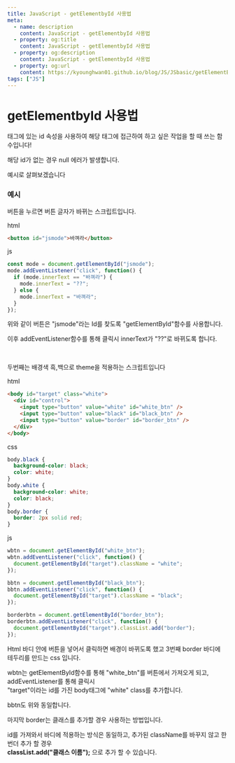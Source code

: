 ```yaml
---
title: JavaScript - getElementbyId 사용법
meta:
  - name: description
    content: JavaScript - getElementbyId 사용법
  - property: og:title
    content: JavaScript - getElementbyId 사용법
  - property: og:description
    content: JavaScript - getElementbyId 사용법
  - property: og:url
    content: https://kyounghwan01.github.io/blog/JS/JSbasic/getElementById/
tags: ["JS"]
---
```


# getElementbyId 사용법

태그에 있는 id 속성을 사용하여 해당 태그에 접근하여 하고 싶은 작업을 할 때 쓰는 함수입니다!

해당 id가 없는 경우 null 에러가 발생합니다.

예시로 살펴보겠습니다

### 예시

버튼을 누르면 버튼 글자가 바뀌는 스크립트입니다.

html

```html
<button id="jsmode">바껴라</button>
```

js

```js
const mode = document.getElementById("jsmode");
mode.addEventListener("click", function() {
  if (mode.innerText == "바껴라") {
    mode.innerText = "??";
  } else {
    mode.innerText = "바껴라";
  }
});
```

위와 같이 버튼은 "jsmode"라는 Id를 찾도록 "getElementById"함수를 사용합니다.

이후 addEventListener함수를 통해 클릭시 innerText가 "??"로 바뀌도록 합니다.

<br>

두번째는 배경색 흑,백으로 theme을 적용하는 스크립트입니다

html

```html
<body id="target" class="white">
  <div id="control">
    <input type="button" value="white" id="white_btn" />
    <input type="button" value="black" id="black_btn" />
    <input type="button" value="border" id="border_btn" />
  </div>
</body>
```

css

```css
body.black {
  background-color: black;
  color: white;
}
body.white {
  background-color: white;
  color: black;
}
body.border {
  border: 2px solid red;
}
```

js

```javascript
wbtn = document.getElementById("white_btn");
wbtn.addEventListener("click", function() {
  document.getElementById("target").className = "white";
});

bbtn = document.getElementById("black_btn");
bbtn.addEventListener("click", function() {
  document.getElementById("target").className = "black";
});

borderbtn = document.getElementById("border_btn");
borderbtn.addEventListener("click", function() {
  document.getElementById("target").classList.add("border");
});
```

Html 바디 안에 버튼을 넣어서 클릭하면 배경이 바뀌도록 했고 3번째 border 바디에 테두리를 만드는 css 입니다.

wbtn는 getElementById함수를 통해 "white_btn"를 버튼에서 가져오게 되고, addEventListener를 통해 클릭시<br> "target"이라는 id를 가진 body태그에 "white" class를 추가합니다.

bbtn도 위와 동일합니다.

마지막 border는 클래스를 추가할 경우 사용하는 방법입니다.

id를 가져와서 바디에 적용하는 방식은 동일하고, 추가된 className를 바꾸지 않고 한번더 추가 할 경우<br> **classList.add("클래스 이름");** 으로 추가 할 수 있습니다.

<TagLinks />

<Disqus />
